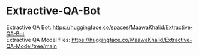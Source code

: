 # Extractive-QA-Bot
Extractive QA Bot: https://huggingface.co/spaces/MaawaKhalid/Extractive-QA-Bot <br>
Extractive QA Model files: https://huggingface.co/MaawaKhalid/Extractive-QA-Model/tree/main
